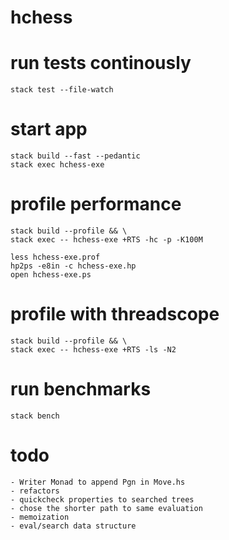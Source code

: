 # hchess

# run tests continously

    stack test --file-watch

# start app

    stack build --fast --pedantic
    stack exec hchess-exe
    
# profile performance

    stack build --profile && \
    stack exec -- hchess-exe +RTS -hc -p -K100M

    less hchess-exe.prof
    hp2ps -e8in -c hchess-exe.hp
    open hchess-exe.ps

# profile with threadscope

    stack build --profile && \
    stack exec -- hchess-exe +RTS -ls -N2

# run benchmarks

    stack bench
    
# todo
    
    - Writer Monad to append Pgn in Move.hs
    - refactors
    - quickcheck properties to searched trees
    - chose the shorter path to same evaluation
    - memoization
    - eval/search data structure
